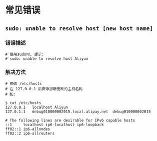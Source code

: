 # 常见错误

## `sudo: unable to resolve host [new host name]`

### 错误描述

```shell
# 使用sudo时, 提示:
# sudo: unable to resolve host Aliyun
```



### 解决方法

```shell
# 修改 /etc/hosts
# 在 127.0.0.1 后面添加新更改的主机名称
# 如:

$ cat /etc/hosts
127.0.0.1	localhost Aliyun
127.0.1.1	debug010000002015.local.alipay.net	debug010000002015

# The following lines are desirable for IPv6 capable hosts
::1     localhost ip6-localhost ip6-loopback
ff02::1 ip6-allnodes
ff02::2 ip6-allrouters
```

